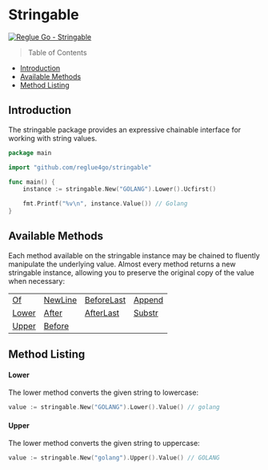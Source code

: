 # Stringable

[![Reglue Go - Stringable](https://img.shields.io/static/v1?label=coverage&message=100%&color=green&logo=coveralls)](https://github.com/reglue4go/stringable)

> Table of Contents

-   [Introduction](#introduction)
-   [Available Methods](#available-methods)
-   [Method Listing](#method-listing)

## Introduction

The stringable package provides an expressive chainable interface for working with string values.

```go
package main

import "github.com/reglue4go/stringable"

func main() {
	instance := stringable.New("GOLANG").Lower().Ucfirst()

	fmt.Printf("%v\n", instance.Value()) // Golang
}

```

## Available Methods

Each method available on the stringable instance may be chained to fluently manipulate the underlying value.
Almost every method returns a new stringable instance, allowing you to preserve the original copy of the value when necessary:

|                 |                     |                           |                   |
| --------------- | ------------------- | ------------------------- | ----------------- |
| [Of](#Of)       | [NewLine](#NewLine) | [BeforeLast](#BeforeLast) | [Append](#Append) |
| [Lower](#Lower) | [After](#After)     | [AfterLast](#AfterLast)   | [Substr](#substr) |
| [Upper](#Upper) | [Before](#before)   |                           |                   |

## Method Listing

#### Lower

The lower method converts the given string to lowercase:

```go
value := stringable.New("GOLANG").Lower().Value() // golang
```

#### Upper

The lower method converts the given string to uppercase:

```go
value := stringable.New("golang").Upper().Value() // GOLANG
```
